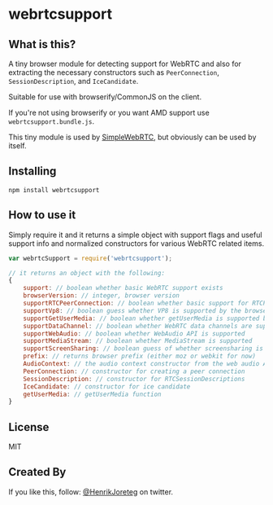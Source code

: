# webrtcsupport

## What is this?

A tiny browser module for detecting support for WebRTC and also for extracting the necessary constructors such as `PeerConnection`, `SessionDescription`, and `IceCandidate`.

Suitable for use with browserify/CommonJS on the client. 

If you're not using browserify or you want AMD support use `webrtcsupport.bundle.js`.

This tiny module is used by [SimpleWebRTC](http://simplewebrtc.com), but obviously can be used by itself.

## Installing

```
npm install webrtcsupport
```

## How to use it

Simply require it and it returns a simple object with support flags and useful support info and normalized constructors for various WebRTC related items.

```js
var webrtcSupport = require('webrtcsupport');

// it returns an object with the following:
{
    support: // boolean whether basic WebRTC support exists
    browserVersion: // integer, browser version
    supportRTCPeerConnection: // boolean whether basic support for RTCPeerConnection exists
    supportVp8: // boolean guess whether VP8 is supported by the browser
    supportGetUserMedia: // boolean whether getUserMedia is supported by the browser
    supportDataChannel: // boolean whether WebRTC data channels are supported
    supportWebAudio: // boolean whether WebAudio API is supported
    supportMediaStream: // boolean whether MediaStream is supported
    supportScreenSharing: // boolean guess of whether screensharing is supported,
    prefix: // returns browser prefix (either moz or webkit for now)
    AudioContext: // the audio context constructor from the web audio API
    PeerConnection: // constructor for creating a peer connection
    SessionDescription: // constructor for RTCSessionDescriptions
    IceCandidate: // constructor for ice candidate
    getUserMedia: // getUserMedia function
}

```

## License

MIT

## Created By

If you like this, follow: [@HenrikJoreteg](http://twitter.com/henrikjoreteg) on twitter.

